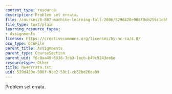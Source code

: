 ```yaml
---
content_type: resource
description: Problem set errata.
file: /courses/6-867-machine-learning-fall-2006/529d420e908f9cb259c1cb52bd26de99_hw4errata.txt
file_type: text/plain
learning_resource_types:
- Assignments
license: https://creativecommons.org/licenses/by-nc-sa/4.0/
ocw_type: OCWFile
parent_title: Assignments
parent_type: CourseSection
parent_uid: f6c0aa49-6336-7cb3-1ecb-b49c9243ee6e
resourcetype: Other
title: hw4errata.txt
uid: 529d420e-908f-9cb2-59c1-cb52bd26de99
---
```

Problem set errata.